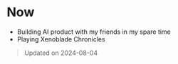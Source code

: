 # Now

- Building AI product with my friends in my spare time
- Playing Xenoblade Chronicles

> Updated on 2024-08-04
